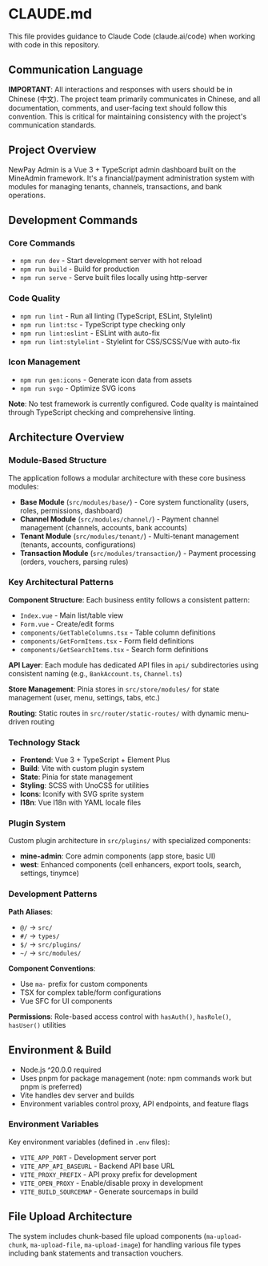 # CLAUDE.md

This file provides guidance to Claude Code (claude.ai/code) when working with code in this repository.

## Communication Language
**IMPORTANT**: All interactions and responses with users should be in Chinese (中文). The project team primarily communicates in Chinese, and all documentation, comments, and user-facing text should follow this convention. This is critical for maintaining consistency with the project's communication standards.

## Project Overview

NewPay Admin is a Vue 3 + TypeScript admin dashboard built on the MineAdmin framework. It's a financial/payment administration system with modules for managing tenants, channels, transactions, and bank operations.

## Development Commands

### Core Commands
- `npm run dev` - Start development server with hot reload
- `npm run build` - Build for production
- `npm run serve` - Serve built files locally using http-server

### Code Quality
- `npm run lint` - Run all linting (TypeScript, ESLint, Stylelint)
- `npm run lint:tsc` - TypeScript type checking only
- `npm run lint:eslint` - ESLint with auto-fix
- `npm run lint:stylelint` - Stylelint for CSS/SCSS/Vue with auto-fix

### Icon Management
- `npm run gen:icons` - Generate icon data from assets
- `npm run svgo` - Optimize SVG icons

**Note**: No test framework is currently configured. Code quality is maintained through TypeScript checking and comprehensive linting.

## Architecture Overview

### Module-Based Structure
The application follows a modular architecture with these core business modules:

- **Base Module** (`src/modules/base/`) - Core system functionality (users, roles, permissions, dashboard)
- **Channel Module** (`src/modules/channel/`) - Payment channel management (channels, accounts, bank accounts)
- **Tenant Module** (`src/modules/tenant/`) - Multi-tenant management (tenants, accounts, configurations)
- **Transaction Module** (`src/modules/transaction/`) - Payment processing (orders, vouchers, parsing rules)

### Key Architectural Patterns

**Component Structure**: Each business entity follows a consistent pattern:
- `Index.vue` - Main list/table view
- `Form.vue` - Create/edit forms  
- `components/GetTableColumns.tsx` - Table column definitions
- `components/GetFormItems.tsx` - Form field definitions
- `components/GetSearchItems.tsx` - Search form definitions

**API Layer**: Each module has dedicated API files in `api/` subdirectories using consistent naming (e.g., `BankAccount.ts`, `Channel.ts`)

**Store Management**: Pinia stores in `src/store/modules/` for state management (user, menu, settings, tabs, etc.)

**Routing**: Static routes in `src/router/static-routes/` with dynamic menu-driven routing

### Technology Stack
- **Frontend**: Vue 3 + TypeScript + Element Plus
- **Build**: Vite with custom plugin system
- **State**: Pinia for state management
- **Styling**: SCSS with UnoCSS for utilities
- **Icons**: Iconify with SVG sprite system
- **I18n**: Vue I18n with YAML locale files

### Plugin System
Custom plugin architecture in `src/plugins/` with specialized components:
- **mine-admin**: Core admin components (app store, basic UI)
- **west**: Enhanced components (cell enhancers, export tools, search, settings, tinymce)

### Development Patterns

**Path Aliases**:
- `@/` → `src/`
- `#/` → `types/` 
- `$/` → `src/plugins/`
- `~/` → `src/modules/`

**Component Conventions**:
- Use `ma-` prefix for custom components
- TSX for complex table/form configurations
- Vue SFC for UI components

**Permissions**: Role-based access control with `hasAuth()`, `hasRole()`, `hasUser()` utilities

## Environment & Build
- Node.js ^20.0.0 required
- Uses pnpm for package management (note: npm commands work but pnpm is preferred)
- Vite handles dev server and builds
- Environment variables control proxy, API endpoints, and feature flags

### Environment Variables
Key environment variables (defined in `.env` files):
- `VITE_APP_PORT` - Development server port
- `VITE_APP_API_BASEURL` - Backend API base URL
- `VITE_PROXY_PREFIX` - API proxy prefix for development
- `VITE_OPEN_PROXY` - Enable/disable proxy in development
- `VITE_BUILD_SOURCEMAP` - Generate sourcemaps in build

## File Upload Architecture
The system includes chunk-based file upload components (`ma-upload-chunk`, `ma-upload-file`, `ma-upload-image`) for handling various file types including bank statements and transaction vouchers.